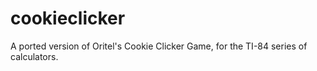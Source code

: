 cookieclicker
=============

A ported version of Oritel's Cookie Clicker Game, for the TI-84 series of calculators.
